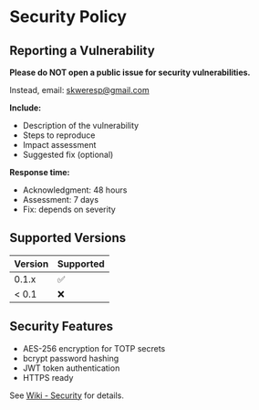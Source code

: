 # Security Policy

## Reporting a Vulnerability

**Please do NOT open a public issue for security vulnerabilities.**

Instead, email: skweresp@gmail.com

**Include:**
- Description of the vulnerability
- Steps to reproduce
- Impact assessment
- Suggested fix (optional)

**Response time:**
- Acknowledgment: 48 hours
- Assessment: 7 days
- Fix: depends on severity

## Supported Versions

| Version | Supported          |
| ------- | ------------------ |
| 0.1.x   | :white_check_mark: |
| < 0.1   | :x:                |

## Security Features

- AES-256 encryption for TOTP secrets
- bcrypt password hashing
- JWT token authentication
- HTTPS ready

See [Wiki - Security](https://github.com/PrzemekSkw/totp-sync/wiki/Security) for details.

